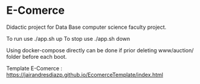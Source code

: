 # E-Comerce

Didactic project for Data Base computer science faculty project.

To run use ./app.sh up
To stop use ./app.sh down

Using docker-compose directly can be done if prior deleting www/auction/ folder before each boot.

Template E-Comerce : https://jairandresdiazp.github.io/EcomerceTemplate/index.html
